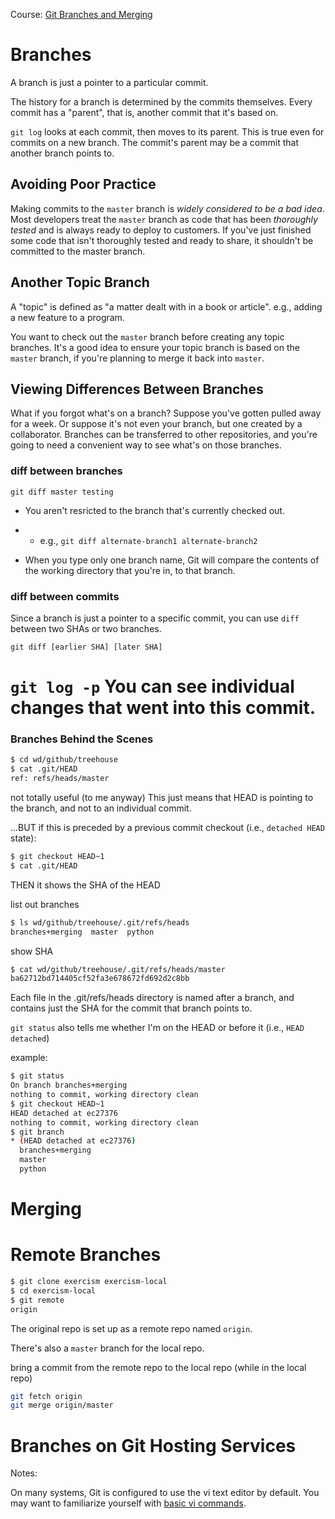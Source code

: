 Course: [Git Branches and Merging](https://teamtreehouse.com/library/git-branches-and-merging)

# Branches

A branch is just a pointer to a particular commit.

The history for a branch is determined by the commits themselves.
Every commit has a "parent", that is, another commit that it's based on.

`git log` looks at each commit, then moves to its parent.
This is true even for commits on a new branch. The commit's parent may be a commit that another branch points to.

## Avoiding Poor Practice

Making commits to the `master` branch is *widely considered to be a bad idea*.
Most developers treat the `master` branch as code that has been *thoroughly tested*
and is always ready to deploy to customers. If you've just finished some code that isn't
thoroughly tested and ready to share, it shouldn't be committed to the master branch.

## Another Topic Branch

A "topic" is defined as "a matter dealt with in a book or article".
e.g., adding a new feature to a program.

You want to check out the `master` branch before creating any topic branches.
It's a good idea to ensure your topic branch is based on the `master` branch,
if you're planning to merge it back into `master`.

## Viewing Differences Between Branches

What if you forgot what's on a branch?  Suppose you've gotten pulled away for a week. Or suppose it's not even your branch, but one created by a collaborator.
Branches can be transferred to other repositories, and you're going to need a convenient way to see what's on those branches.

### diff between branches

`git diff master testing`

* You aren't resricted to the branch that's currently checked out.

* * e.g., `git diff alternate-branch1 alternate-branch2`

* When you type only one branch name, Git will compare the contents of the working directory that you're in, to that branch.


### diff between commits

Since a branch is just a pointer to a specific commit, you can use `diff` between two SHAs or two branches.

`git diff [earlier SHA] [later SHA]`

`git log -p`
You can see individual changes that went into this commit.
=======
### Branches Behind the Scenes

```bash
$ cd wd/github/treehouse
$ cat .git/HEAD
ref: refs/heads/master
```
not totally useful (to me anyway)
This just means that HEAD is pointing to the branch,
and not to an individual commit.

...BUT if this is preceded by a previous commit checkout (i.e., `detached HEAD` state):

```bash
$ git checkout HEAD~1
$ cat .git/HEAD
```
THEN it shows the SHA of the HEAD


list out branches

```bash
$ ls wd/github/treehouse/.git/refs/heads
branches+merging  master  python
```

show SHA
```bash
$ cat wd/github/treehouse/.git/refs/heads/master
ba62712bd714405cf52fa3e678672fd692d2c8bb
```
Each file in the .git/refs/heads directory is named after a branch, and contains just the SHA for the commit that branch points to.


`git status` also tells me whether I'm on the HEAD or before it (i.e., `HEAD detached`)

example:

```bash
$ git status
On branch branches+merging
nothing to commit, working directory clean
$ git checkout HEAD~1
HEAD detached at ec27376
nothing to commit, working directory clean
$ git branch
* (HEAD detached at ec27376)
  branches+merging
  master
  python
```

# Merging



# Remote Branches

```bash
$ git clone exercism exercism-local
$ cd exercism-local
$ git remote
origin
```

The original repo is set up as a remote repo named `origin`.

There's also a `master` branch for the local repo.

bring a commit from the remote repo to the local repo (while in the local repo)
```bash
git fetch origin
git merge origin/master
```

# Branches on Git Hosting Services

Notes:

On many systems, Git is configured to use the vi text editor by default.
You may want to familiarize yourself with [basic vi commands](https://kb.iu.edu/d/adxz).
